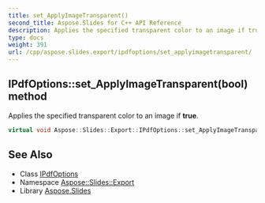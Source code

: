```yaml
---
title: set_ApplyImageTransparent()
second_title: Aspose.Slides for C++ API Reference
description: Applies the specified transparent color to an image if true.
type: docs
weight: 391
url: /cpp/aspose.slides.export/ipdfoptions/set_applyimagetransparent/
---
```

## IPdfOptions::set_ApplyImageTransparent(bool) method


Applies the specified transparent color to an image if **true**.

```cpp
virtual void Aspose::Slides::Export::IPdfOptions::set_ApplyImageTransparent(bool value)=0
```

## See Also

* Class [IPdfOptions](./)
* Namespace [Aspose::Slides::Export](../)
* Library [Aspose.Slides](../../)